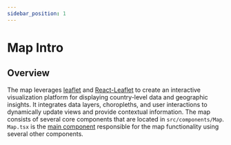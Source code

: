 ```yaml
---
sidebar_position: 1
---
```


# Map Intro

## Overview
The map leverages [leaflet](https://leafletjs.com/) and [React-Leaflet](https://react-leaflet.js.org/) to create an interactive visualization platform for displaying country-level data and geographic insights.
It integrates data layers, choropleths, and user interactions to dynamically update views and provide contextual information.
The map consists of several core components that are located in ```src/components/Map```.
```Map.tsx``` is the [main component](map_component.md) responsible for the map functionality using several other components.


